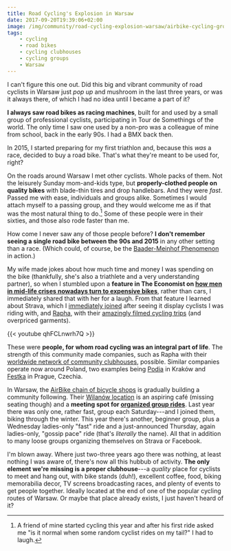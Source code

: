 ```yaml
---
title: Road Cycling's Explosion in Warsaw
date: 2017-09-20T19:39:06+02:00
image: /img/community/road-cycling-explosion-warsaw/airbike-cycling-group.jpg
tags:
    - cycling
    - road bikes
    - cycling clubhouses
    - cycling groups
    - Warsaw
---
```


I can't figure this one out. Did this big and vibrant community of road cyclists in Warsaw just _pop up_ and mushroom in the last three years, or was it always there, of which I had no idea until I became a part of it?

<!--more-->

__I always saw road bikes as racing machines__, built for and used by a small group of professional cyclists, participating in Tour de Somethings of the world. The only time I saw one used by a non-pro was a colleague of mine from school, back in the early 90s. I had a BMX back then.

In 2015, I started preparing for my first triathlon and, because this _was_ a race, decided to buy a road bike. That's what they're meant to be used for, right?

On the roads around Warsaw I met other cyclists. Whole packs of them. Not the leisurely Sunday mom-and-kids type, but __properly-clothed people on quality bikes__ with blade-thin tires and drop handlebars. And they were _fast_. Passed me with ease, individuals and groups alike. Sometimes I would attach myself to a passing group, and they would welcome me as if that was the most natural thing to do.[^1] Some of these people were in their sixties, and those also rode faster than me.

How come I never saw any of those people before? __I don't remember seeing a single road bike between the 90s and 2015__ in any other setting than a race. (Which could, of course, be the [Baader-Meinhof Phenomenon][baader-meinhof] in action.)

My wife made jokes about how much time and money I was spending on the bike (thankfully, she's also a triathlete and a very understanding partner), so when I stumbled upon a __feature in The Economist on [how men in mid-life crises nowadays turn to expensive bikes][economist-midlife-crisis]__, rather than cars, I immediately shared that with her for a laugh. From that feature I learned about Strava, which I [immediately joined][strava-profile] after seeing it display cyclists I was riding with, and [Rapha][rapha], with their [amazingly filmed cycling trips][rapha-travel] (and overpriced garments).

{{< youtube qhFCLnwrh7Q >}}

These were __people, for whom road cycling was an integral part of life__. The strength of this community made companies, such as Rapha with their [worldwide network of community clubhouses][rapha-clubhouses], possible. Similar companies operate now around Poland, two examples being [Podia][podia] in Kraków and [Festka][festka] in Prague, Czechia.

In Warsaw, the [AirBike chain of bicycle shops][airbike] is gradually building a community following. Their [Wilanów location][airbike-wilanow] is an aspiring café (missing seating though) and a __meeting spot for [organized group rides][airbike-wilanow-events]__. Last year there was only one, rather fast, group each Saturday---and I joined them, biking through the winter. This year there's another, beginner group, plus a Wednesday ladies-only "fast" ride and a just-announced Thursday, again ladies-only, "gossip pace" ride (that's _literally_ the name). All that in addition to many loose groups organizing themselves on Strava or Facebook.

I'm blown away. Where just two-three years ago there was nothing, at least nothing I was aware of, there's now all this hubbub of activity. __The only element we're missing is a proper clubhouse__---a _quality_ place for cyclists to meet and hang out, with bike stands (duh!), excellent coffee, food, biking memorabilia decor, TV screens broadcasting races, and plenty of events to get people together. Ideally located at the end of one of the popular cycling routes of Warsaw. Or maybe that place already exists, I just haven't heard of it?

[^1]: A friend of mine started cycling this year and after his first ride asked me "is it normal when some random cyclist rides on my tail?" I had to laugh.

[airbike-wilanow-events]: https://www.facebook.com/pg/airbikewilanow/events/
[airbike-wilanow]: http://airbike.pl/wilanow-ul-branickiego-10
[airbike]: http://airbike.pl/
[baader-meinhof]: https://www.damninteresting.com/the-baader-meinhof-phenomenon/
[economist-midlife-crisis]: https://www.1843magazine.com/features/the-long-and-winding-road
[festka]: http://www.festka.com/
[podia]: http://podia.cc/
[rapha-clubhouses]: https://www.rapha.cc/clubhouses
[rapha-travel]: https://www.youtube.com/watch?v=aINoBi1y0MA&list=PLkl6Jk-7cGC--BoF_Cwky1l7uSaoFqHOH
[rapha]: http://www.rapha.cc
[strava-profile]: https://www.strava.com/athletes/17745574
